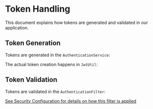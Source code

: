 # Token Handling

This document explains how tokens are generated and validated in our application.

## Token Generation

Tokens are generated in the `AuthenticationService`:


The actual token creation happens in `JwtUtil`:


## Token Validation

Tokens are validated in the `AuthenticationFilter`:



[See Security Configuration for details on how this filter is applied](security-configuration.md)

